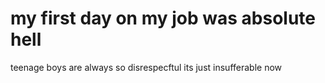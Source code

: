 # my first day on my job was absolute hell

teenage boys are always so disrespecftul its just insufferable now
